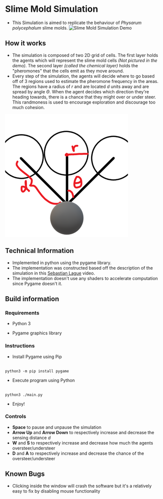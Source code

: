 # Slime Mold Simulation
- This Simulation is aimed to replicate the behaviour of _Physarum polycephalum_ slime molds.
![Slime Mold Simulation Demo](Slime_Mold_Python.gif)

## How it works

- The simulation is composed of two 2D grid of cells. The first layer holds the agents which will represent the slime mold cells *_(Not pictured in the demo)_*. The second layer *_(called the chemical layer)_* holds the "pheromones" that the cells emit as they move around. 
- Every step of the simulation, the agents will decide where to go based off of 3 regions used to estimate the pheromone frequency in the areas. The regions have a radius of $r$ and are located $d$ units away and are spread by angle $\Theta$. When the agent decides which direction they're heading towards, there is a chance that they might over or under steer. This randmoness is used to encourage exploration and discourage too much cohesion.

![Agent Diagram](Agent.png)

## Technical Information
  
- Implemented in python using the pygame library.
- The implementation was constructed based off the description of the simulation in this [Sebastian Lague](https://youtu.be/X-iSQQgOd1A?si=TwhPUZRPuoYZKCPp) video.
- The implementation doesn't use any shaders to accelerate computation since Pygame doesn't it.

## Build information

### Requirements

- Python 3

- Pygame graphics library

### Instructions

- Install Pygame using Pip

```shell

python3 -m pip install pygame

```

- Execute program using Python

```shell

python3 ./main.py

```

- Enjoy!

### Controls

- **Space** to pause and unpause the simulation
- **Arrow Up** and **Arrow Down** to respectively increase and decrease the sensing distance $d$
- **W** and **S** to respectively increase and decrease how much the agents oversteer/understeer
- **D** and **A** to respectively increase and decrease the chance of the oversteer/understeer

## Known Bugs

- Clicking inside the window will crash the software but it's a relatively easy to fix by disabling mouse functionality

